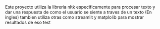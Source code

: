Este proyecto utiliza la libreria nltk especificamente para procesar texto 
y dar una respuesta de como el usuario se siente a traves de un texto (En ingles)
tambien utiliza otras como streamlit y matplolib para mostrar resultados de eso
test
